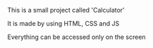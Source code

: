 This is a small project called 'Calculator'

It is made by using HTML, CSS and JS

Everything can be accessed only on the screen
